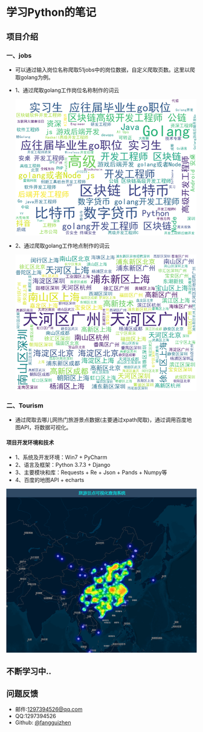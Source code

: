 # 学习Python的笔记

## 项目介绍

### 一、jobs

- 可以通过输入岗位名称爬取51jobs中的岗位数据，自定义爬取页数。这里以爬取golang为例。

- 1、通过爬取golang工作岗位名称制作的词云

  ![]( https://github.com/fangguizhen/Python/blob/master/jobs/%E5%B2%97%E4%BD%8D%E5%90%8D%E7%A7%B0.png)

- 2、通过爬取golang工作地点制作的词云

  ![](https://github.com/fangguizhen/Python/blob/master/jobs/%E5%9C%B0%E7%82%B9.png)
  
 
### 二、Tourism

* 通过爬取去哪儿网热门旅游景点数据(主要通过xpath爬取)，通过调用百度地图API，将数据可视化。

#### 项目开发环境和技术

* 1、系统及开发环境：Win7 + PyCharm
* 2、语言及框架：Python 3.7.3 + Django
* 3、主要模块和库：Requests + Re + Json + Pands + Numpy等
* 4、百度的地图API + echarts

 ![](https://github.com/fangguizhen/Python/blob/master/Tourism/pic/1.png)



## 不断学习中..

## 问题反馈
* 邮件:1297394526@qq.com
* QQ:1297394526
* Github: [@fangguizhen](https://github.com/fangguizhen)
